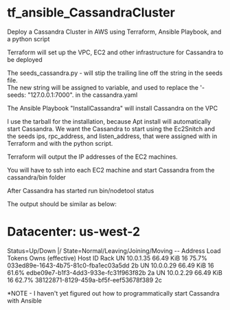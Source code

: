 # tf_ansible_CassandraCluster
Deploy a Cassandra Cluster in AWS using Terraform, Ansible Playbook, and a python script

Terraform will set up the VPC, EC2 and other infrastructure for Cassandra to be deployed

The seeds_cassandra.py - will stip the trailing line off the string in the seeds file.  
The new string will be assigned to variable, and used to replace the '- seeds: "127.0.0.1:7000". in the cassandra.yaml

The Ansible Playbook "InstallCassandra" will install Cassandra on the VPC

I use the tarball for the installation, because Apt install will automatically start Cassandra. 
We want the Cassandra to start using the Ec2Snitch and the seeds ips, rpc_address, and listen_address,
that were assigned with in Terraform and with the python script.

Terraform will output the IP addresses of the EC2 machines.

You will have to ssh into each EC2 machine and start Cassandra from the cassandra/bin folder

After Cassandra has started run bin/nodetool status

The output should be similar as below:

Datacenter: us-west-2
=====================
Status=Up/Down
|/ State=Normal/Leaving/Joining/Moving
--  Address    Load       Tokens       Owns (effective)  Host ID                               Rack
UN  10.0.1.35  66.49 KiB  16           75.7%             033ed89e-1643-4b75-81c0-fba1ec03a5dd  2b
UN  10.0.0.29  66.49 KiB  16           61.6%             edbe09e7-b1f3-4dd3-933e-fc31f963f82b  2a
UN  10.0.2.29  66.49 KiB  16           62.7%             38122871-8129-459a-bf5f-eef53678f389  2c


*NOTE - I haven't yet figured out how to programmatically start Cassandra with Ansible
